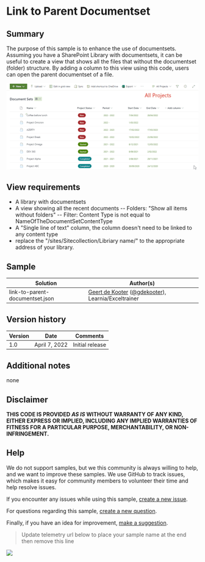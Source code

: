 # Link to Parent Documentset

## Summary
The purpose of this sample is to enhance the use of documentsets. 
Assuming you have a SharePoint Library  with documentsets, it can be useful to create a view that shows all the files that without the documentset (folder) structure.
By adding a column to this view using this code, users can open the parent documentset of a file.

![picture of the format in action](./assets/675-OpenDocumentset-ani.gif)

## View requirements
- A library with documentsets
- A view showing all the recent documents
-- Folders: "Show all items without folders"
-- Filter: Content Type is not equal to NameOfTheDocumentSetContentType
- A "Single line of text" column, the column doesn't need to be linked to any content type
- replace the "/sites/Sitecollection/Libriary name/" to the appropriate address of your library.

## Sample


Solution|Author(s)
--------|---------
link-to-parent-documentset.json | [Geert de Kooter](https://github.com/gdk-max) ([@gdekooter](https://twitter.com/gdekooter)), Learnia/Exceltrainer


## Version history

Version|Date|Comments
-------|----|--------
1.0|April 7, 2022|Initial release

## Additional notes
none


## Disclaimer

**THIS CODE IS PROVIDED *AS IS* WITHOUT WARRANTY OF ANY KIND, EITHER EXPRESS OR IMPLIED, INCLUDING ANY IMPLIED WARRANTIES OF FITNESS FOR A PARTICULAR PURPOSE, MERCHANTABILITY, OR NON-INFRINGEMENT.**

## Help

We do not support samples, but we this community is always willing to help, and we want to improve these samples. We use GitHub to track issues, which makes it easy for  community members to volunteer their time and help resolve issues.

If you encounter any issues while using this sample, [create a new issue](https://github.com/pnp/List-Formattings/issues/new?assignees=&labels=Needs%3A+Triage+%3Amag%3A%2Ctype%3Abug-suspected&template=bug-report.yml&sample=YOUR-SOLUTION-NAME&authors=@YOURGITHUBUSERNAME&title=YOUR-SOLUTION-NAME%20-%20).

For questions regarding this sample, [create a new question](https://github.com/pnp/List-Formattings/issues/new?assignees=&labels=Needs%3A+Triage+%3Amag%3A%2Ctype%3Abug-suspected&template=question.yml&sample=YOUR-SOLUTION-NAME&authors=@YOURGITHUBUSERNAME&title=YOUR-SOLUTION-NAME%20-%20).

Finally, if you have an idea for improvement, [make a suggestion](https://github.com/pnp/List-Formattings/issues/new?assignees=&labels=Needs%3A+Triage+%3Amag%3A%2Ctype%3Abug-suspected&template=suggestion.yml&sample=YOUR-SOLUTION-NAME&authors=@YOURGITHUBUSERNAME&title=YOUR-SOLUTION-NAME%20-%20).

> Update telemetry url below to place your sample name at the end then remove this line
<img src="https://pnptelemetry.azurewebsites.net/list-formatting/column-samples/readme-template" />